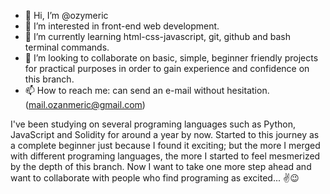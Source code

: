 - 👋 Hi, I’m @ozymeric
- 👀 I’m interested in front-end web development.
- 🌱 I’m currently learning html-css-javascript, git, github and bash terminal commands. 
- 💞️ I’m looking to collaborate on basic, simple, beginner friendly projects for practical purposes in order to gain experience and confidence on this branch.
- 📫 How to reach me: can send an e-mail without hesitation.(mail.ozanmeric@gmail.com)

I've been studying on several programing languages such as Python, JavaScript and Solidity for around a year by now. Started to this journey as a complete beginner just because I found it exciting; but the more I merged with different programing languages, the more I started to feel mesmerized by the depth of this branch. Now I want to take one more step ahead and want to collaborate with people who find programing as excited... ✌😉

<!---
ozymeric/ozymeric is a ✨ special ✨ repository because its `README.md` (this file) appears on your GitHub profile.
You can click the Preview link to take a look at your changes.
--->
